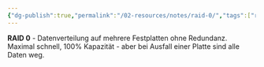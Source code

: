 ```yaml
---
{"dg-publish":true,"permalink":"/02-resources/notes/raid-0/","tags":["raid/striping","performance/keine-redundanz"],"noteIcon":"","updated":"2025-08-27T15:03:22.712+02:00"}
---
```



**RAID 0** - Datenverteilung auf mehrere Festplatten ohne Redundanz.
Maximal schnell, 100% Kapazität - aber bei Ausfall einer Platte sind alle Daten weg.